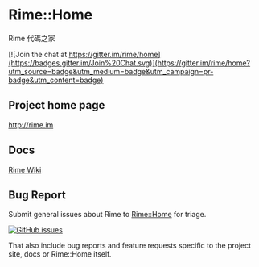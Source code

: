 # Rime::Home

Rime 代碼之家

[![Join the chat at https://gitter.im/rime/home](https://badges.gitter.im/Join%20Chat.svg)](https://gitter.im/rime/home?utm_source=badge&utm_medium=badge&utm_campaign=pr-badge&utm_content=badge)

## Project home page

<http://rime.im>

## Docs

[Rime Wiki](https://github.com/rime/home/wiki)

## Bug Report

Submit general issues about Rime to [Rime::Home](https://github.com/rime/home/issues) for triage.

[![GitHub issues](https://img.shields.io/github/issues/rime/home.svg)](https://github.com/rime/home/issues)

That also include bug reports and feature requests specific to the project site, docs or Rime::Home itself.
